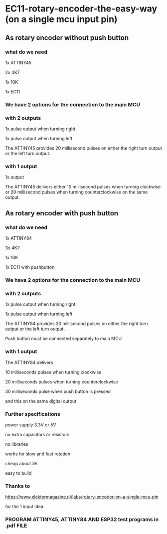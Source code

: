 # EC11-rotary-encoder-the-easy-way (on a single mcu input pin)

## As rotary encoder without push button

### what do we need

1x	ATTINY45

2x	4K7

1x	10K

1x 	EC11

### We have 2 options for the connection to the main MCU

### with 2 outputs

1x pulse output when turning right

1x pulse output when turning left

The ATTINY45 provides 20 millisecond pulses on either the right turn output or the left turn output.

### with 1 output

1x output

The ATTINY45 delivers either 10 millisecond pulses when turning clockwise or 20 millisecond pulses when turning counterclockwise on the same output.




## As rotary encoder with push button

### what do we need

1x	ATTINY84

3x	4K7

1x	10K

1x 	EC11 with pushbutton

### We have 2 options for the connection to the main MCU

### with 2 outputs

1x pulse output when turning right

1x pulse output when turning left

The ATTINY84 provides 20 millisecond pulses on either the right turn output or the left turn output.

Push button must be connected separately to main MCU

### with 1 output

The ATTINY84 delivers 

10 milliseconds pulses when turning clockwise

20 milliseconds pulses when turning counterclockwise

30 milliseconds pulse when push button is pressed

and this on the same digital output

### Further specifications

power supply 3.3V or 5V

no extra capacitors or resistors

no libraries

works for slow and fast rotation

cheap about 3€

easy to build

### Thanks to

https://www.elektormagazine.nl/labs/rotary-encoder-on-a-single-mcu-pin

for the 1 input idea



### PROGRAM ATTINY45, ATTINY84 AND ESP32 test programs in .pdf FILE
